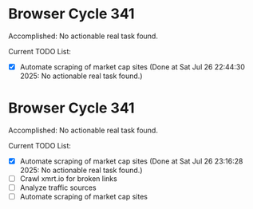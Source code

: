 # Browser Cycle 341

Accomplished: No actionable real task found.

Current TODO List:

- [x] Automate scraping of market cap sites  (Done at Sat Jul 26 22:44:30 2025: No actionable real task found.)

# Browser Cycle 341

Accomplished: No actionable real task found.

Current TODO List:

- [x] Automate scraping of market cap sites  (Done at Sat Jul 26 23:16:28 2025: No actionable real task found.)
- [ ] Crawl xmrt.io for broken links
- [ ] Analyze traffic sources
- [ ] Automate scraping of market cap sites
